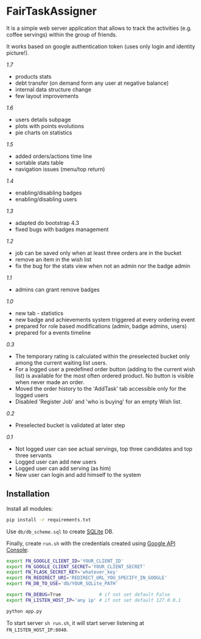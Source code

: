 # FairTaskAssigner

It is a simple web server application that allows to track the activities (e.g. coffee servings) within the group of friends.

It works based on google authentication token (uses only login and identity picture!).

*1.7*
- products stats
- debt transfer (on demand form any user at negative balance)
- internal data structure change
- few layout improvements

*1.6*
- users details subpage
- plots with points evolutions
- pie charts on statistics

*1.5*
- added orders/actions time line
- sortable stats table
- navigation issues (menu/top return)

*1.4*
- enabling/disabling badges
- enabling/disabling users

*1.3*
- adapted do bootstrap 4.3
- fixed bugs with badges management

*1.2*
- job can be saved only when at least three orders are in the bucket
- remove an item in the wish list
- fix the bug for the stats view when not an admin nor the badge admin

*1.1*
- admins can grant remove badges

*1.0*
- new tab - statistics
- new badge and achievements system triggered at every ordering event
- prepared for role based modifications (admin, badge admins, users)
- prepared for a events timeline

*0.3*
- The temporary rating is calculated within the preselected bucket only among the current waiting list users.
- For a logged user a predefined order button (adding to the current wish list) is available for the most often ordered product. No button is visible when never made an order.
- Moved the order history to the 'AddTask' tab accessible only for the logged users
- Disabled 'Register Job' and 'who is buying' for an empty Wish list.

*0.2*
- Preselected bucket is validated at later step

*0.1*
- Not logged user can see actual servings, top three candidates and top three servants
- Logged user can add new users
- Logged user can add serving (as him)
- New user can login and add himself to the system

## Installation
Install all modules:
```bash
pip install -r requirements.txt
```

Use `db/db_scheme.sql` to create [SQLite]() DB.

Finally, create `run.sh` with the credentials created using [Google API Console](https://console.cloud.google.com/apis/credentials):
```bash
export FN_GOOGLE_CLIENT_ID='YOUR_CLIENT_ID'
export FN_GOOGLE_CLIENT_SECRET='YOUR_CLIENT_SECRET'
export FN_FLASK_SECRET_KEY='whatever_key'
export FN_REDIRECT_URI='REDIRECT_URL_YOU_SPECIFY_IN_GOOGLE'
export FN_DB_TO_USE='db/YOUR_SQLite_PATH'

export FN_DEBUG=True              # if not set default False
export FN_LISTEN_HOST_IP='any ip' # if not set default 127.0.0.1

python app.py
```
To start server `sh run.sh`, it will start server listening at `FN_LISTEN_HOST_IP:8040`.
